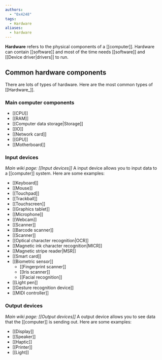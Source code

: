 ```yaml
---
authors: 
  - "0x4248"
tags:
  - Hardware
aliases:
  - hardware
---
```

**Hardware** refers to the physical components of a [[computer]]. Hardware can contain [[software]] and most of the time needs [[software]] and [[Device driver|drivers]] to run. 
## Common hardware components
There are lots of types of hardware. Here are the most common types of [[Hardware_]].
### Main computer components
- [[CPU]]
- [[RAM]]
- [[Computer data storage|Storage]]
- [[IO]]
- [[Network card]]
- [[GPU]]
- [[Motherboard]]
### Input devices
*Main wiki page: [[Input devices]]*
A input device allows you to input data to a [[computer]] system. Here are some examples:
- [[Keyboard]]
- [[Mouse]]
- [[Touchpad]]
- [[Trackball]]
- [[Touchscreen]]
- [[Graphics tablet]]
- [[Microphone]]
- [[Webcam]]
- [[Scanner]]
- [[Barcode scanner]]
- [[Scanner]]
- [[Optical character recognition|OCR]]
- [[Magnetic ink character recognition|MICR]]
- [[Magnetic stripe reader|MSR]]
- [[Smart card]]
- [[Biometric sensor]]
	- [[Fingerprint scanner]]
	- [[Iris scanner]]
	- [[Facial recognition]]
- [[Light pen]]
- [[Gesture recognition device]]
- [[MIDI controller]]
### Output devices
*Main wiki page: [[Output devices]]*
A output device allows you to see data that the [[computer]] is sending out. Here are some examples:
- [[Display]]
- [[Speaker]]
- [[Haptic]]
- [[Printer]]
- [[Light]]